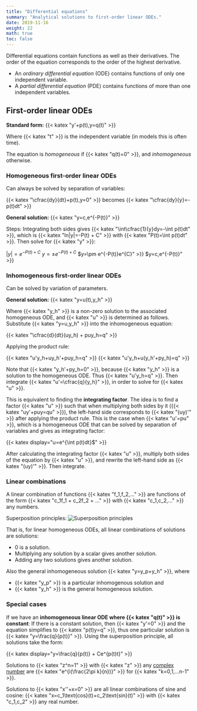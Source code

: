```yaml
---
title: "Differential equations"
summary: "Analytical solutions to first-order linear ODEs."
date: 2019-11-16
weight: 22
math: true
toc: false
---
```


Differential equations contain functions as well as their derivatives. The order of the equation corresponds to the order of the highest derivative.

* An _ordinary differential equation_ (ODE) contains functions of only one independent variable.
* A _partial differential equation_ (PDE) contains functions of more than one independent variables.

## First-order linear ODEs

**Standard form:** {{< katex "y'+p(t)\,y=q(t)" >}}

Where {{< katex "t" >}} is the independent variable (in models this is often time).

The equation is _homogeneous_ if {{< katex "q(t)=0" >}}, and _inhomogeneous_ otherwise.

### Homogeneous first-order linear ODEs

Can always be solved by separation of variables:

{{< katex "\cfrac{dy}{dt}+p(t)\,y=0" >}} becomes {{< katex "\cfrac{dy}{y}=-p(t)dt" >}}

**General solution:** {{< katex "y=c\,e^{-P(t)}" >}}

Steps: Integrating both sides gives {{< katex "\int\cfrac{1}{y}dy=-\int p(t)dt" >}}, which is {{< katex "ln|y|=-P(t) + C" >}} with {{< katex "P(t)=\int p(t)dt" >}}. Then solve for {{< katex "y" >}}:

$|y|=e^{-P(t) + C}$
$y=\pm e^{-P(t) + C}$
$y=\pm e^{-P(t)}e^{C}" >}}
$y=c\,e^{-P(t)}" >}}

### Inhomogeneous first-order linear ODEs

Can be solved by variation of parameters.

**General solution:** {{< katex "y=u(t)\,y_h" >}}

Where {{< katex "y_h" >}} is a non-zero solution to the associated homogeneous ODE, and {{< katex "u" >}} is determined as follows. Substitute {{< katex "y=u\,y_h" >}} into the inhomogeneous equation:

{{< katex "\cfrac{d}{dt}(uy_h) + puy_h=q" >}}

Applying the product rule:

{{< katex "u'y_h+uy_h'+puy_h=q" >}}
{{< katex "u'y_h+u(y_h'+py_h)=q" >}}

Note that {{< katex "y_h'+py_h=0" >}}, because {{< katex "y_h" >}} is a solution to the homogeneous ODE. Thus {{< katex "u'y_h=q" >}}. Then integrate {{< katex "u'=\cfrac{q}{y_h}" >}}, in order to solve for {{< katex "u" >}}.

This is equivalent to finding the **integrating factor**. The idea is to find a factor {{< katex "u" >}} such that when multiplying both sides by it ({{< katex "uy'+puy=qu" >}}), the left-hand side corresponds to {{< katex "(uy)'" >}} after applying the product rule. This is the case when {{< katex "u'=pu" >}}, which is a homogeneous ODE that can be solved by separation of variables and gives as integrating factor:

{{< katex display="u=e^{\int p(t)dt}$" >}}

After calculating the integrating factor {{< katex "u" >}}, multiply both sides of the equation by {{< katex "u" >}}, and rewrite the left-hand side as {{< katex "(uy)'" >}}. Then integrate.

### Linear combinations

A linear combination of functions {{< katex "f_1,f_2,..." >}} are functions of the form {{< katex "c_1f_1 + c_2f_2 + ..." >}} with {{< katex "c_1,c_2,..." >}} any numbers.

Superposition principles:
![Superposition principles](images/docs/superposition.png)

That is, for linear homogeneous ODEs, all linear combinations of solutions are solutions:

* 0 is a solution.
* Multiplying any solution by a scalar gives another solution.
* Adding any two solutions gives another solution.

Also the general inhomogeneous solution {{< katex "y=y_p+y_h" >}}, where

* {{< katex "y_p" >}} is a particular inhomogenous solution and
* {{< katex "y_h" >}} is the general homogeneous solution.

### Special cases

If we have an **inhomogeneous linear ODE where {{< katex "q(t)" >}} is constant**: If there is a constant solution, then {{< katex "y'=0" >}} and the equation simplifies to {{< katex "p(t)y=q" >}}, thus one particular solution is {{< katex "y=\frac{q}{p(t)}" >}}. Using the superposition principle, all solutions take the form:

{{< katex display="y=\frac{q}{p(t)} + Ce^{p(t)t}" >}}

Solutions to {{< katex "z^n=1" >}} with {{< katex "z" >}} any [complex number](/docs/complex-numbers/) are {{< katex "e^{i(\frac{2\pi k}{n})}" >}} for {{< katex "k=0,1,...n-1" >}}.

Solutions to {{< katex "x''+x=0" >}} are all linear combinations of sine and cosine: {{< katex "x=c_1\text{cos}(t)+c_2\text{sin}(t)" >}} with {{< katex "c_1,c_2" >}} any real number.
